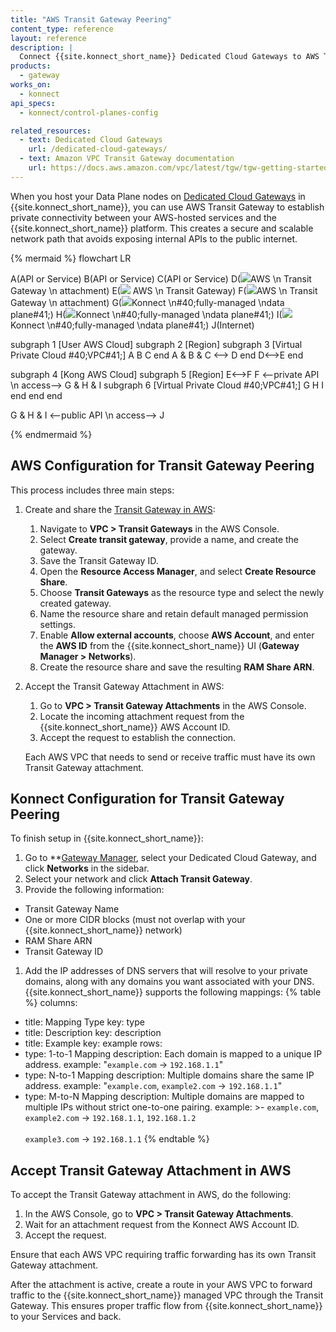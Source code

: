 ```yaml
---
title: "AWS Transit Gateway Peering"
content_type: reference
layout: reference
description: |
  Connect {{site.konnect_short_name}} Dedicated Cloud Gateways to AWS Transit Gateway for private, secure connectivity.
products:
  - gateway
works_on:
  - konnect
api_specs:
  - konnect/control-planes-config

related_resources:
  - text: Dedicated Cloud Gateways
    url: /dedicated-cloud-gateways/
  - text: Amazon VPC Transit Gateway documentation
    url: https://docs.aws.amazon.com/vpc/latest/tgw/tgw-getting-started.html
---
```


When you host your Data Plane nodes on [Dedicated Cloud Gateways](/dedicated-cloud-gateways/) in {{site.konnect_short_name}}, you can use AWS Transit Gateway to establish private connectivity between your AWS-hosted services and the {{site.konnect_short_name}} platform. This creates a secure and scalable network path that avoids exposing internal APIs to the public internet.

<!--vale off -->
{% mermaid %}
flowchart LR

A(API or Service)
B(API or Service)
C(API or Service)
D(<img src="/assets/icons/third-party/aws-transit-gateway-attachment.svg" style="max-height:32px" class="no-image-expand"/>AWS \n Transit Gateway \n attachment)
E(<img src="/assets/icons/third-party/aws-transit-gateway.svg" style="max-height:32px" class="no-image-expand"/> AWS \n Transit Gateway)
F(<img src="/assets/icons/third-party/aws-transit-gateway-attachment.svg" style="max-height:32px" class="no-image-expand"/>AWS \n Transit Gateway \n attachment)
G(<img src="/assets/logos/konglogo-gradient-secondary.svg" style="max-height:32px" class="no-image-expand"/>Konnect \n#40;fully-managed \ndata plane#41;)
H(<img src="/assets/logos/konglogo-gradient-secondary.svg" style="max-height:32px" class="no-image-expand"/>Konnect \n#40;fully-managed \ndata plane#41;)
I(<img src="/assets/logos/konglogo-gradient-secondary.svg" style="max-height:32px" class="no-image-expand"/>Konnect \n#40;fully-managed \ndata plane#41;)
J(Internet)

subgraph 1 [User AWS Cloud]
    subgraph 2 [Region]
        subgraph 3 [Virtual Private Cloud #40;VPC#41;]
        A
        B
        C
        end
        A & B & C <--> D
    end
   D<-->E
end

subgraph 4 [Kong AWS Cloud]
    subgraph 5 [Region]
        E<-->F
        F <--private API \n access--> G & H & I
        subgraph 6 [Virtual Private Cloud #40;VPC#41;]
        G
        H
        I
        end
    end
end

G & H & I <--public API \n access--> J


{% endmermaid %}
<!--vale on-->

## AWS Configuration for Transit Gateway Peering

This process includes three main steps: 

1. Create and share the [Transit Gateway in AWS](https://docs.aws.amazon.com/vpc/latest/tgw/tgw-getting-started.html):

    1. Navigate to **VPC > Transit Gateways** in the AWS Console.
    1. Select **Create transit gateway**, provide a name, and create the gateway.
    1. Save the Transit Gateway ID.
    1. Open the **Resource Access Manager**, and select **Create Resource Share**.
    1. Choose **Transit Gateways** as the resource type and select the newly created gateway.
    1. Name the resource share and retain default managed permission settings.
    1. Enable **Allow external accounts**, choose **AWS Account**, and enter the **AWS ID** from the {{site.konnect_short_name}} UI (**Gateway Manager > Networks**).
    1. Create the resource share and save the resulting **RAM Share ARN**.

2. Accept the Transit Gateway Attachment in AWS:

    1. Go to **VPC > Transit Gateway Attachments** in the AWS Console.
    1. Locate the incoming attachment request from the {{site.konnect_short_name}} AWS Account ID.
    1. Accept the request to establish the connection.

    Each AWS VPC that needs to send or receive traffic must have its own Transit Gateway attachment.

## Konnect Configuration for Transit Gateway Peering

To finish setup in {{site.konnect_short_name}}:

1. Go to **[Gateway Manager](https://cloud.konghq.com/gateway-manager/), select your Dedicated Cloud Gateway, and click **Networks** in the sidebar.
1. Select your network and click **Attach Transit Gateway**.
1. Provide the following information:
  * Transit Gateway Name
  * One or more CIDR blocks (must not overlap with your {{site.konnect_short_name}} network)
  * RAM Share ARN
  * Transit Gateway ID
1. Add the IP addresses of DNS servers that will resolve to your private domains, along with any domains you want associated with your DNS. {{site.konnect_short_name}} supports the following mappings:
{% table %}
columns:
  - title: Mapping Type
    key: type
  - title: Description
    key: description
  - title: Example
    key: example
rows:
  - type: 1-to-1 Mapping
    description: Each domain is mapped to a unique IP address.
    example: "`example.com` → `192.168.1.1`"
  - type: N-to-1 Mapping
    description: Multiple domains share the same IP address.
    example: "`example.com`, `example2.com` → `192.168.1.1`"
  - type: M-to-N Mapping
    description: Multiple domains are mapped to multiple IPs without strict one-to-one pairing.
    example: >-
      `example.com`, `example2.com` → `192.168.1.1`, `192.168.1.2`
      <br><br>
      `example3.com` → `192.168.1.1`
{% endtable %}


## Accept Transit Gateway Attachment in AWS

To accept the Transit Gateway attachment in AWS, do the following:

1. In the AWS Console, go to **VPC > Transit Gateway Attachments**.
1. Wait for an attachment request from the Konnect AWS Account ID.
1. Accept the request.

Ensure that each AWS VPC requiring traffic forwarding has its own Transit Gateway attachment.

After the attachment is active, create a route in your AWS VPC to forward traffic to the {{site.konnect_short_name}} managed VPC through the Transit Gateway. This ensures proper traffic flow from {{site.konnect_short_name}} to your Services and back.
